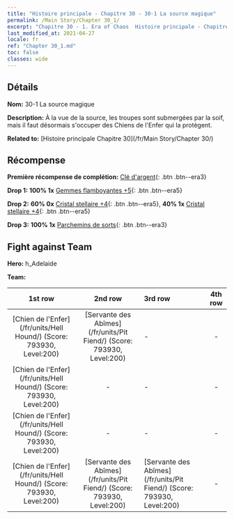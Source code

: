 ```yaml
---
title: "Histoire principale - Chapitre 30 - 30-1 La source magique"
permalink: /Main Story/Chapter 30_1/
excerpt: "Chapitre 30 - 1. Era of Chaos  Histoire principale - Chapitre 30_1. 30-1 La source magique"
last_modified_at: 2021-04-27
locale: fr
ref: "Chapter 30_1.md"
toc: false
classes: wide
---
```


## Détails

 **Nom:** 30-1 La source magique

 **Description:** À la vue de la source, les troupes sont submergées par la soif, mais il faut désormais s'occuper des Chiens de l'Enfer qui la protègent.

 **Related to:** [Histoire principale Chapitre 30](/fr/Main Story/Chapter 30/)

## Récompense

 **Première récompense de complétion:** [Clé d'argent](/ItemsFR/con_693/){: .btn .btn--era3}

 **Drop 1:** **100% 1x** [Gemmes flamboyantes +5](/ItemsFR/mat_100/){: .btn .btn--era5}

 **Drop 2:** **60% 0x** [Cristal stellaire +4](/ItemsFR/mat_94/){: .btn .btn--era5}, **40% 1x** [Cristal stellaire +4](/ItemsFR/mat_94/){: .btn .btn--era5}

 **Drop 3:** **100% 1x** [Parchemins de sorts](/ItemsFR/con_694/){: .btn .btn--era3}


## Fight against Team
 **Hero:** h_Adelaide

 **Team:**


  | 1st row | 2nd row | 3rd row | 4th row |
  |:----:|:----:|:----|:----:|
  | [Chien de l'Enfer](/fr/units/Hell Hound/) (Score: 793930, Level:200)  | [Servante des Abîmes](/fr/units/Pit Fiend/) (Score: 793930, Level:200)  | - | - |
  | [Chien de l'Enfer](/fr/units/Hell Hound/) (Score: 793930, Level:200)  | - | - | - |
  | [Chien de l'Enfer](/fr/units/Hell Hound/) (Score: 793930, Level:200)  | - | - | - |
  | [Chien de l'Enfer](/fr/units/Hell Hound/) (Score: 793930, Level:200)  | [Servante des Abîmes](/fr/units/Pit Fiend/) (Score: 793930, Level:200)  | [Servante des Abîmes](/fr/units/Pit Fiend/) (Score: 793930, Level:200)  | - |


